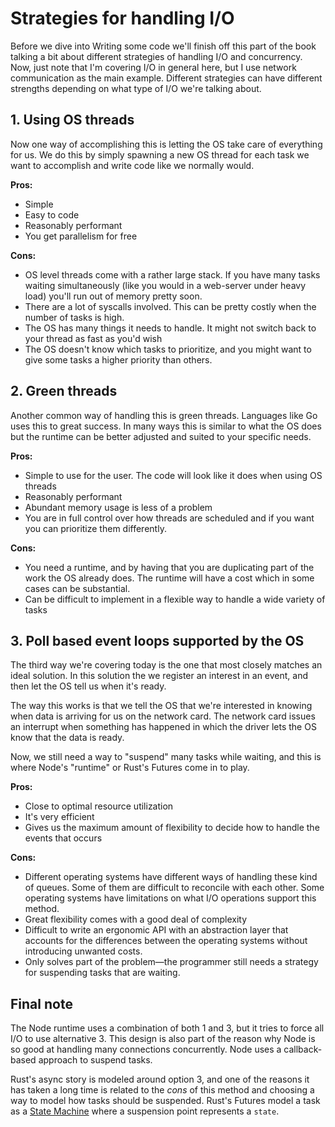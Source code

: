 # Strategies for handling I/O

Before we dive into Writing some code we'll finish off this part of the book talking a bit about different strategies of handling I/O and concurrency. Now, just note that I'm covering I/O in general here, but I use network communication as the main example. Different strategies can have different strengths depending on what type of I/O we're talking about.

## 1. Using OS threads

Now one way of accomplishing this is letting the OS take care of everything for us. We do this by simply spawning a new OS thread for each task we want to accomplish and write code like we normally would.

**Pros:**

- Simple
- Easy to code
- Reasonably performant
- You get parallelism for free

**Cons:**

- OS level threads come with a rather large stack. If you have many tasks waiting simultaneously (like you would in a web-server under heavy load) you'll run out of memory pretty soon.
- There are a lot of syscalls involved. This can be pretty costly when the number of tasks is high.
- The OS has many things it needs to handle. It might not switch back to your thread as fast as you'd wish
- The OS doesn't know which tasks to prioritize, and you might want to give some tasks a higher priority than others.


## 2. Green threads

Another common way of handling this is green threads. Languages like Go uses this to great success. In many ways this is similar to what the OS does but the runtime can be better adjusted and suited to your specific needs.

**Pros:**

- Simple to use for the user. The code will look like it does when using OS threads
- Reasonably performant
- Abundant memory usage is less of a problem
- You are in full control over how threads are scheduled and if you want you can prioritize them differently.

**Cons:**

- You need a runtime, and by having that you are duplicating part of the work the OS already does. The runtime will have a cost which in some cases can be substantial.
- Can be difficult to implement in a flexible way to handle a wide variety of tasks


## 3. Poll based event loops supported by the OS

The third way we're covering today is the one that most closely matches an ideal solution. In this solution the we register an interest in an event, and then let the OS tell us when it's ready.

The way this works is that we tell the OS that we're interested in knowing when data is arriving for us on the network card. The network card issues an interrupt when something has happened in which the driver lets the OS know that the data is ready.

Now, we still need a way to "suspend" many tasks while waiting, and this is where Node's "runtime" or Rust's Futures come in to play.

**Pros:**

- Close to optimal resource utilization
- It's very efficient
- Gives us the maximum amount of flexibility to decide how to handle the events that occurs

**Cons:**

- Different operating systems have different ways of handling these kind of queues. Some of them are difficult to reconcile with each other. Some operating systems have limitations on what I/O operations support this method.
- Great flexibility comes with a good deal of complexity
- Difficult to write an ergonomic API with an abstraction layer that accounts for the differences between the operating systems without introducing unwanted costs.
- Only solves part of the problem—the programmer still needs a strategy for suspending tasks that are waiting.


## Final note

The Node runtime uses a combination of both 1 and 3, but it tries to force all I/O to use alternative 3. This design is also part of the reason why Node is so good at handling many connections concurrently.  Node uses a callback-based approach to suspend tasks.

Rust's async story is modeled around option 3, and one of the reasons it has taken a long time is related to the _cons_ of this method and choosing a way to model how tasks should be suspended. Rust's Futures model a task as a [State Machine](https://en.wikipedia.org/wiki/Finite-state_machine) where a suspension point represents a `state`.
